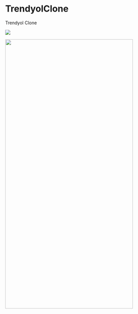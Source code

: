 # TrendyolClone
Trendyol Clone

![](https://github.com/metehn/TrendyolClone/blob/master/trendyol_screen_record.gif)

<img src="https://github.com/metehn/TrendyolClone/blob/master/trendyol_screen_record.gif" width="405" height="855">
